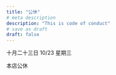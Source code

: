 ```yaml
---
title: "公休"
# meta description
description: "This is code of conduct"
# save as draft
draft: false
---
```


十月二十三日 10/23 星期三 

本店公休
